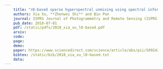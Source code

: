 ```yaml
---
    title: "ℓ0-based sparse hyperspectral unmixing using spectral information and a multi-objectives formulation"
    authors: Xia Xu, **Zhenwei Shi** and Bin Pan
    journal: ISPRS Journal of Photogrammetry and Remote Sensing (ISPRS)
    pub_date: 2018-07-01
    pdf: /static/pdfs/2018_xia_xu_l0-based.pdf
    arxiv: 
    code: 
    page: 
    demo: 
    paper: https://www.sciencedirect.com/science/article/abs/pii/S0924271618301163
    bibtex: /static/bib/2018_xia_xu_l0-based.txt
    data: 
---
```

    